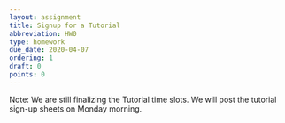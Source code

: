 ```yaml
---
layout: assignment
title: Signup for a Tutorial
abbreviation: HW0
type: homework
due_date: 2020-04-07
ordering: 1
draft: 0
points: 0
---
```


Note: We are still finalizing the Tutorial time slots. We will post the tutorial sign-up sheets on Monday morning.